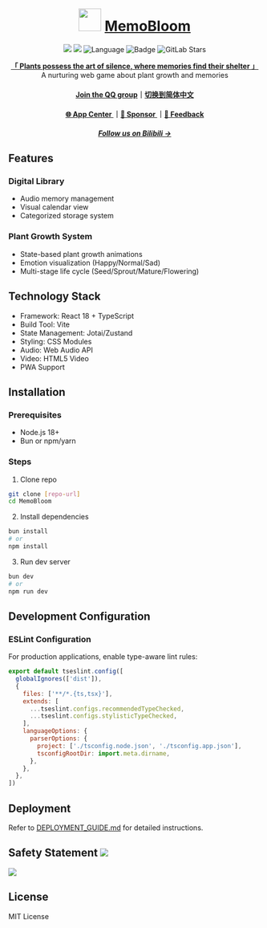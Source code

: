 <div align="center">

# <image src="https://mb.sr-studio.cn/img/memobloom-logo.png" height="45"/>  [MemoBloom](https://mb.sr-studio.cn)
<a href="https://app.fossa.com/projects/git%2Bgithub.com%2FSR-Studio1-AdventureX25%2FMemoBloom?ref=badge_shield&issueType=security" alt="FOSSA Status"><img src="https://app.fossa.com/api/projects/git%2Bgithub.com%2FSR-Studio1-AdventureX25%2FMemoBloom.svg?type=shield&issueType=security"/></a>
<a href="https://app.fossa.com/projects/git%2Bgithub.com%2FSR-Studio1-AdventureX25%2FMemoBloom?ref=badge_shield&issueType=license" alt="FOSSA Status"><img src="https://app.fossa.com/api/projects/git%2Bgithub.com%2FSR-Studio1-AdventureX25%2FMemoBloom.svg?type=shield&issueType=license"/></a>
<img src="https://img.shields.io/badge/Language-TypeScript-3178c6" alt="Language">
<img src="https://img.shields.io/static/v1?label=LICENSE&message=MIT&color=coral" alt="Badge">
<img alt="GitLab Stars" src="https://img.shields.io/github/stars/SR-Studio1-AdventureX25/MemoBloom?label=Stars">

[**「 Plants possess the art of silence, where memories find their shelter 」**](https://app.mb.sr-studio.cn)<br/>
A nurturing web game about plant growth and memories<br/>

#### [Join the QQ group](https://qm.qq.com/q/f3QGDkdp6M)｜[切换到简体中文](CN_README.md)

#### [🌐 App Center ](https://app.sr-studio.cn)｜[💖 Sponsor ](https://afdian.com/a/srinternet)｜[📝 Feedback](https://github.com/SR-Studio1-AdventureX25/MemoBloom/issues)

##### [Follow us on Bilibili →](https://space.bilibili.com/1969160969)

</div>

## Features

### Digital Library
- Audio memory management
- Visual calendar view
- Categorized storage system

### Plant Growth System
- State-based plant growth animations
- Emotion visualization (Happy/Normal/Sad)
- Multi-stage life cycle (Seed/Sprout/Mature/Flowering)

## Technology Stack
- Framework: React 18 + TypeScript
- Build Tool: Vite
- State Management: Jotai/Zustand
- Styling: CSS Modules
- Audio: Web Audio API
- Video: HTML5 Video
- PWA Support

## Installation

### Prerequisites
- Node.js 18+
- Bun or npm/yarn

### Steps
1. Clone repo
```bash
git clone [repo-url]
cd MemoBloom
```

2. Install dependencies
```bash
bun install
# or
npm install
```

3. Run dev server
```bash
bun dev
# or
npm run dev
```

## Development Configuration

### ESLint Configuration
For production applications, enable type-aware lint rules:

```js
export default tseslint.config([
  globalIgnores(['dist']),
  {
    files: ['**/*.{ts,tsx}'],
    extends: [
      ...tseslint.configs.recommendedTypeChecked,
      ...tseslint.configs.stylisticTypeChecked,
    ],
    languageOptions: {
      parserOptions: {
        project: ['./tsconfig.node.json', './tsconfig.app.json'],
        tsconfigRootDir: import.meta.dirname,
      },
    },
  },
])
```

## Deployment

Refer to [DEPLOYMENT_GUIDE.md](DEPLOYMENT_GUIDE.md) for detailed instructions.

## Safety Statement        <a href="https://app.fossa.com/projects/git%2Bgithub.com%2FSR-Studio1-AdventureX25%2FMemoBloom?ref=badge_small" alt="FOSSA Status"><img src="https://app.fossa.com/api/projects/git%2Bgithub.com%2FSR-Studio1-AdventureX25%2FMemoBloom.svg?type=small"/></a>

<a href="https://app.fossa.com/projects/git%2Bgithub.com%2FSR-Studio1-AdventureX25%2FMemoBloom?ref=badge_large&issueType=license" alt="FOSSA Status"><img src="https://app.fossa.com/api/projects/git%2Bgithub.com%2FSR-Studio1-AdventureX25%2FMemoBloom.svg?type=large&issueType=license"/></a>

## License

MIT License
